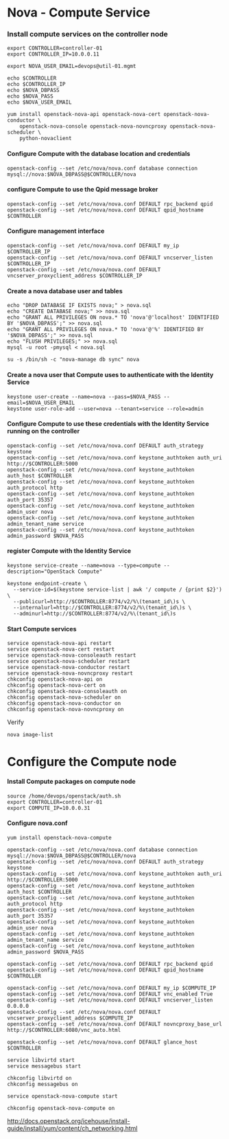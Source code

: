 # Nova - Compute Service

[dl]: http://docs.openstack.org/icehouse/install-guide/install/yum/content/ch_nova.html
[dl]: http://docs.openstack.org/icehouse/install-guide/install/yum/content/nova-controller.html

### Install compute services on the controller node

```
export CONTROLLER=controller-01
export CONTROLLER_IP=10.0.0.11

export NOVA_USER_EMAIL=devops@util-01.mgmt

echo $CONTROLLER
echo $CONTROLLER_IP
echo $NOVA_DBPASS
echo $NOVA_PASS
echo $NOVA_USER_EMAIL

yum install openstack-nova-api openstack-nova-cert openstack-nova-conductor \
    openstack-nova-console openstack-nova-novncproxy openstack-nova-scheduler \
    python-novaclient
```

#### Configure Compute with the database location and credentials
``` 
openstack-config --set /etc/nova/nova.conf database connection mysql://nova:$NOVA_DBPASS@$CONTROLLER/nova
```

#### configure Compute to use the Qpid message broker
```
openstack-config --set /etc/nova/nova.conf DEFAULT rpc_backend qpid
openstack-config --set /etc/nova/nova.conf DEFAULT qpid_hostname $CONTROLLER
```

#### Configure management interface
```
openstack-config --set /etc/nova/nova.conf DEFAULT my_ip $CONTROLLER_IP
openstack-config --set /etc/nova/nova.conf DEFAULT vncserver_listen $CONTROLLER_IP
openstack-config --set /etc/nova/nova.conf DEFAULT vncserver_proxyclient_address $CONTROLLER_IP
```

#### Create a nova database user and tables
```
echo "DROP DATABASE IF EXISTS nova;" > nova.sql
echo "CREATE DATABASE nova;" >> nova.sql
echo "GRANT ALL PRIVILEGES ON nova.* TO 'nova'@'localhost' IDENTIFIED BY '$NOVA_DBPASS';" >> nova.sql
echo "GRANT ALL PRIVILEGES ON nova.* TO 'nova'@'%' IDENTIFIED BY '$NOVA_DBPASS';" >> nova.sql
echo "FLUSH PRIVILEGES;" >> nova.sql
mysql -u root -pmysql < nova.sql

su -s /bin/sh -c "nova-manage db sync" nova
```

#### Create a nova user that Compute uses to authenticate with the Identity Service
```
keystone user-create --name=nova --pass=$NOVA_PASS --email=$NOVA_USER_EMAIL
keystone user-role-add --user=nova --tenant=service --role=admin
```

#### Configure Compute to use these credentials with the Identity Service running on the controller
```
openstack-config --set /etc/nova/nova.conf DEFAULT auth_strategy keystone
openstack-config --set /etc/nova/nova.conf keystone_authtoken auth_uri http://$CONTROLLER:5000
openstack-config --set /etc/nova/nova.conf keystone_authtoken auth_host $CONTROLLER
openstack-config --set /etc/nova/nova.conf keystone_authtoken auth_protocol http
openstack-config --set /etc/nova/nova.conf keystone_authtoken auth_port 35357
openstack-config --set /etc/nova/nova.conf keystone_authtoken admin_user nova
openstack-config --set /etc/nova/nova.conf keystone_authtoken admin_tenant_name service
openstack-config --set /etc/nova/nova.conf keystone_authtoken admin_password $NOVA_PASS
```

#### register Compute with the Identity Service
```
keystone service-create --name=nova --type=compute --description="OpenStack Compute"

keystone endpoint-create \
  --service-id=$(keystone service-list | awk '/ compute / {print $2}') \
  --publicurl=http://$CONTROLLER:8774/v2/%\(tenant_id\)s \
  --internalurl=http://$CONTROLLER:8774/v2/%\(tenant_id\)s \
  --adminurl=http://$CONTROLLER:8774/v2/%\(tenant_id\)s
```

#### Start Compute services
```
service openstack-nova-api restart
service openstack-nova-cert restart
service openstack-nova-consoleauth restart
service openstack-nova-scheduler restart
service openstack-nova-conductor restart
service openstack-nova-novncproxy restart
chkconfig openstack-nova-api on
chkconfig openstack-nova-cert on
chkconfig openstack-nova-consoleauth on
chkconfig openstack-nova-scheduler on
chkconfig openstack-nova-conductor on
chkconfig openstack-nova-novncproxy on
```

Verify
```
nova image-list
```

# Configure the Compute node

#### Install Compute packages on compute node
```
source /home/devops/openstack/auth.sh
export CONTROLLER=controller-01
export COMPUTE_IP=10.0.0.31
```

#### Configure nova.conf
```
yum install openstack-nova-compute
 
openstack-config --set /etc/nova/nova.conf database connection mysql://nova:$NOVA_DBPASS@$CONTROLLER/nova
openstack-config --set /etc/nova/nova.conf DEFAULT auth_strategy keystone
openstack-config --set /etc/nova/nova.conf keystone_authtoken auth_uri http://$CONTROLLER:5000
openstack-config --set /etc/nova/nova.conf keystone_authtoken auth_host $CONTROLLER
openstack-config --set /etc/nova/nova.conf keystone_authtoken auth_protocol http
openstack-config --set /etc/nova/nova.conf keystone_authtoken auth_port 35357
openstack-config --set /etc/nova/nova.conf keystone_authtoken admin_user nova
openstack-config --set /etc/nova/nova.conf keystone_authtoken admin_tenant_name service
openstack-config --set /etc/nova/nova.conf keystone_authtoken admin_password $NOVA_PASS

openstack-config --set /etc/nova/nova.conf DEFAULT rpc_backend qpid
openstack-config --set /etc/nova/nova.conf DEFAULT qpid_hostname $CONTROLLER

openstack-config --set /etc/nova/nova.conf DEFAULT my_ip $COMPUTE_IP
openstack-config --set /etc/nova/nova.conf DEFAULT vnc_enabled True
openstack-config --set /etc/nova/nova.conf DEFAULT vncserver_listen 0.0.0.0
openstack-config --set /etc/nova/nova.conf DEFAULT vncserver_proxyclient_address $COMPUTE_IP
openstack-config --set /etc/nova/nova.conf DEFAULT novncproxy_base_url http://$CONTROLLER:6080/vnc_auto.html

openstack-config --set /etc/nova/nova.conf DEFAULT glance_host $CONTROLLER

service libvirtd start
service messagebus start

chkconfig libvirtd on
chkconfig messagebus on

service openstack-nova-compute start

chkconfig openstack-nova-compute on
```

http://docs.openstack.org/icehouse/install-guide/install/yum/content/ch_networking.html

